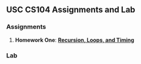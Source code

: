 USC CS104 Assignments and Lab 
--------

### Assignments
1. **Homework One**:  **[Recursion, Loops, and Timing][1]**

### Lab

[1]: https://bitbucket.org/bryanchong/cs104_fa2013/src/10f1eb8e76de442c4232e22a17c3cd1b87e6ad8d/HW1?at=master